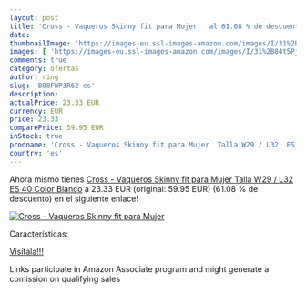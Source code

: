 ```yaml
---
layout: post
title: 'Cross - Vaqueros Skinny fit para Mujer   al 61.08 % de descuento'
date: 
thumbnailImage: 'https://images-eu.ssl-images-amazon.com/images/I/31%2B84t5PjfL._SL200_.jpg'
images: [ 'https://images-eu.ssl-images-amazon.com/images/I/31%2B84t5PjfL._SL200_.jpg' ]
comments: true
category: ofertas
author: ring
slug: 'B00FWP3R62-es'
description:
actualPrice: 23.33 EUR
currency: EUR
price: 23.33
comparePrice: 59.95 EUR
inStock: true
prodname: 'Cross - Vaqueros Skinny fit para Mujer  Talla W29 / L32  ES 40   Color Blanco'
country: 'es'
---
```


Ahora mismo tienes [Cross - Vaqueros Skinny fit para Mujer  Talla W29 / L32  ES 40   Color Blanco](https://www.amazon.es/dp/B00FWP3R62/?tag=tolees-21) a 23.33 EUR (original: 59.95 EUR) (61.08 %  de descuento) en el siguiente enlace!

[![Cross - Vaqueros Skinny fit para Mujer  ](https://images-eu.ssl-images-amazon.com/images/I/31%2B84t5PjfL._SL200_.jpg)](https://www.amazon.es/dp/B00FWP3R62/?tag=tolees-21)

Características:


[Visítala!!!](https://www.amazon.es/dp/B00FWP3R62/?tag=tolees-21)

Links participate in Amazon Associate program and might generate a comission on qualifying sales
